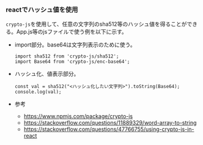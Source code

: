 ### reactでハッシュ値を使用
`crypto-js`を使用して、任意の文字列のsha512等のハッシュ値を得ることができる。App.js等のjsファイルで使う例を以下に示す。

- import部分。base64は文字列表示のために使う。
    ```
    import sha512 from 'crypto-js/sha512';
    import Base64 from 'crypto-js/enc-base64';
    ```

- ハッシュ化、値表示部分。
    ```
    const val = sha512("<ハッシュ化したい文字列>").toString(Base64);
    console.log(val);
    ```
- 参考
    - https://www.npmjs.com/package/crypto-js
    - https://stackoverflow.com/questions/11889329/word-array-to-string
    - https://stackoverflow.com/questions/47766755/using-crypto-js-in-react 

